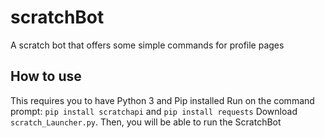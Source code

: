 # scratchBot
A scratch bot that offers some simple commands for profile pages

## How to use
This requires you to have Python 3 and Pip installed
Run on the command prompt: `pip install scratchapi` and `pip install requests`
Download `scratch_Launcher.py`.
Then, you will be able to run the ScratchBot
